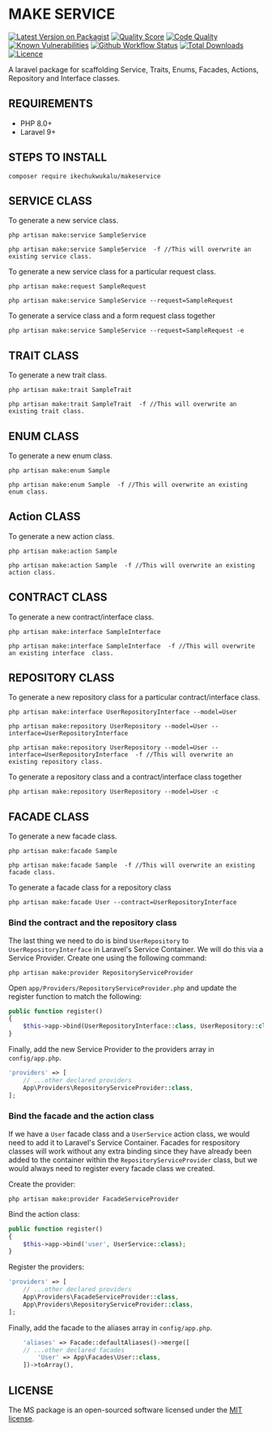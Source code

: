 # MAKE SERVICE

[![Latest Version on Packagist](https://img.shields.io/packagist/v/ikechukwukalu/makeservice?style=flat-square)](https://packagist.org/packages/ikechukwukalu/makeservice)
[![Quality Score](https://img.shields.io/scrutinizer/quality/g/ikechukwukalu/makeservice/main?style=flat-square)](https://scrutinizer-ci.com/g/ikechukwukalu/makeservice/)
[![Code Quality](https://img.shields.io/codefactor/grade/github/ikechukwukalu/makeservice?style=flat-square)](https://www.codefactor.io/repository/github/ikechukwukalu/makeservice)
[![Known Vulnerabilities](https://snyk.io/test/github/ikechukwukalu/makeservice/badge.svg?style=flat-square)](https://security.snyk.io/package/composer/ikechukwukalu%2Fmakeservice)
[![Github Workflow Status](https://img.shields.io/github/actions/workflow/status/ikechukwukalu/makeservice/makeservice.yml?branch=main&style=flat-square)](https://github.com/ikechukwukalu/makeservice/actions/workflows/makeservice.yml)
[![Total Downloads](https://img.shields.io/packagist/dt/ikechukwukalu/makeservice?style=flat-square)](https://packagist.org/packages/ikechukwukalu/makeservice)
[![Licence](https://img.shields.io/packagist/l/ikechukwukalu/makeservice?style=flat-square)](https://github.com/ikechukwukalu/makeservice/blob/main/LICENSE.md)

A laravel package for scaffolding Service, Traits, Enums, Facades, Actions, Repository and Interface classes.

## REQUIREMENTS

- PHP 8.0+
- Laravel 9+

## STEPS TO INSTALL

``` shell
composer require ikechukwukalu/makeservice
```

## SERVICE CLASS

To generate a new service class.

``` shell
php artisan make:service SampleService

php artisan make:service SampleService  -f //This will overwrite an existing service class.
```

To generate a new service class for a particular request class.

``` shell
php artisan make:request SampleRequest

php artisan make:service SampleService --request=SampleRequest
```

To generate a service class and a form request class together

```shell
php artisan make:service SampleService --request=SampleRequest -e
```

## TRAIT CLASS

To generate a new trait class.

``` shell
php artisan make:trait SampleTrait

php artisan make:trait SampleTrait  -f //This will overwrite an existing trait class.
```

## ENUM CLASS

To generate a new enum class.

``` shell
php artisan make:enum Sample

php artisan make:enum Sample  -f //This will overwrite an existing enum class.
```

## Action CLASS

To generate a new action class.

``` shell
php artisan make:action Sample

php artisan make:action Sample  -f //This will overwrite an existing action class.
```

## CONTRACT CLASS

To generate a new contract/interface  class.

``` shell
php artisan make:interface SampleInterface

php artisan make:interface SampleInterface  -f //This will overwrite an existing interface  class.
```

## REPOSITORY CLASS

To generate a new repository class for a particular contract/interface  class.

``` shell
php artisan make:interface UserRepositoryInterface --model=User

php artisan make:repository UserRepository --model=User --interface=UserRepositoryInterface

php artisan make:repository UserRepository --model=User --interface=UserRepositoryInterface  -f //This will overwrite an existing repository class.
```

To generate a repository class and a contract/interface  class together

```shell
php artisan make:repository UserRepository --model=User -c
```

## FACADE CLASS

To generate a new facade class.

``` shell
php artisan make:facade Sample

php artisan make:facade Sample  -f //This will overwrite an existing facade class.
```

To generate a facade class for a repository class

```shell
php artisan make:facade User --contract=UserRepositoryInterface
```

### Bind the contract and the repository class

The last thing we need to do is bind `UserRepository` to `UserRepositoryInterface` in Laravel's Service Container. We will do this via a Service Provider. Create one using the following command:

``` shell
php artisan make:provider RepositoryServiceProvider
```

Open `app/Providers/RepositoryServiceProvider.php` and update the register function to match the following:

``` php
public function register()
{
    $this->app->bind(UserRepositoryInterface::class, UserRepository::class);
}
```

Finally, add the new Service Provider to the providers array in `config/app.php`.

``` php
'providers' => [
    // ...other declared providers
    App\Providers\RepositoryServiceProvider::class,
];
```

### Bind the facade and the action class

If we have a `User` facade class and a `UserService` action class, we would need to add it to Laravel's Service Container. Facades for respository classes will work without any extra binding since they have already been added to the container within the `RepositoryServiceProvider` class, but we would always need to register every facade class we created.

Create the provider:

``` shell
php artisan make:provider FacadeServiceProvider
```

Bind the action class:

``` php
public function register()
{
    $this->app->bind('user', UserService::class);
}
```

Register the providers:

``` php
'providers' => [
    // ...other declared providers
    App\Providers\FacadeServiceProvider::class,
    App\Providers\RepositoryServiceProvider::class,
];
```

Finally, add the facade to the aliases array in `config/app.php`.

``` php
    'aliases' => Facade::defaultAliases()->merge([
    // ...other declared facades
        'User' => App\Facades\User::class,
    ])->toArray(),
```

## LICENSE

The MS package is an open-sourced software licensed under the [MIT license](https://opensource.org/licenses/MIT).
